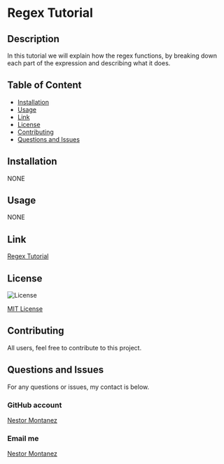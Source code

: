 # Regex Tutorial 

## Description

In this tutorial we will explain how the  regex functions, by breaking down each part of the expression and describing what it does.

## Table of Content

- [Installation](#installation)
- [Usage](#usage)
- [Link](#link)
- [License](#license)
- [Contributing](#contributing)
- [Questions and Issues](#questions-and-issues)
  
## Installation

NONE

## Usage

NONE

## Link

[Regex Tutorial](https://github.com/Nuno0123/regex-tutorial/blob/main/Develop/gist-template.md)

## License
![License](https://img.shields.io/badge/License-MIT%20License-blue.svg)

[MIT License](https://choosealicense.com/licenses/mit/)

## Contributing

All users, feel free to contribute to this project.

## Questions and Issues

For any questions or issues, my contact is below.

### GitHub account

[Nestor Montanez](https://github.com/Nuno0123)

### Email me

[Nestor Montanez](mailto:nuno0123@me.com)
